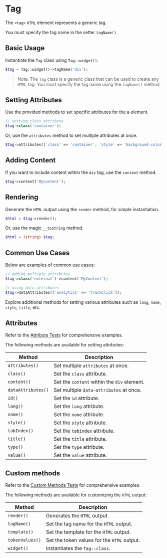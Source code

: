 # Tag

The `<tag>` `HTML` element represents a generic tag.
 
You must specify the tag name in the setter `tagName()`.

## Basic Usage

Instantiate the `Tag` class using `Tag::widget()`.

```php
$tag = Tag::widget()->tagName('div');
```

> Note: The `Tag` class is a generic class that can be used to create any `HTML` tag. You must specify the tag name
using the `tagName()` method.

## Setting Attributes

Use the provided methods to set specific attributes for the a element.

```php
// setting class attribute
$tag->class('container');
```

Or, use the `attributes` method to set multiple attributes at once.

```php
$tag->attributes(['class' => 'container', 'style' => 'background-color: #eee;']);
```

## Adding Content

If you want to include content within the `div` tag, use the `content` method.

```php
$tag->content('MyContent');
```

## Rendering

Generate the `HTML` output using the `render` method, for simple instantiation. 

```php
$html = $tag->render();
```

Or, use the magic `__toString` method.

```php
$html = (string) $tag;
```

## Common Use Cases

Below are examples of common use cases:

```php
// adding multiple attributes
$tag->class('external')->content('MyContent');

// using data attributes
$tag->dataAttributes(['analytics' => 'trackClick']);
```

Explore additional methods for setting various attributes such as `lang`, `name`, `style`, `title`, etc.

## Attributes

Refer to the [Attribute Tests](https://github.com/php-forge/html/blob/main/tests/Tag/AttributeTest.php) for 
comprehensive examples.

The following methods are available for setting attributes:

| Method            | Description                                                                                      |
| ----------------- | ------------------------------------------------------------------------------------------------ |
| `attributes()`    | Set multiple `attributes` at once.                                                               |
| `class()`         | Set the `class` attribute.                                                                       |
| `content()`       | Set the `content` within the `div` element.                                                      |
| `dataAttributes()`| Set multiple `data-attributes` at once.                                                          |
| `id()`            | Set the `id` attribute.                                                                          |
| `lang()`          | Set the `lang` attribute.                                                                        |
| `name()`          | Set the `name` attribute.                                                                        |
| `style()`         | Set the `style` attribute.                                                                       |
| `tabIndex()`      | Set the `tabindex` attribute.                                                                    |
| `title()`         | Set the `title` attribute.                                                                       |
| `type()`          | Set the `type` attribute.                                                                        |
| `value()`         | Set the `value` attribute.                                                                       |

## Custom methods

Refer to the [Custom Methods Tests](https://github.com/php-forge/html/blob/main/tests/Tag/CustomMethodTest.php) for
comprehensive examples.

The following methods are available for customizing the `HTML` output:

| Method         | Description                                                                                         |
| -------------- | --------------------------------------------------------------------------------------------------- |
| `render()`     | Generates the `HTML` output.                                                                        |
| `tagName()`    | Set the tag name for the `HTML` output.                                                             |
| `template()`   | Set the template for the `HTML` output.                                                             |
| `tokenValues()`| Set the token values for the `HTML` output.                                                         |
| `widget()`     | Instantiates the `Tag::class`.                                                                      |
